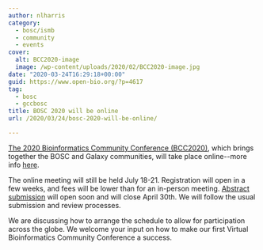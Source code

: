 ```yaml
---
author: nlharris
category:
  - bosc/ismb
  - community
  - events
cover:
  alt: BCC2020-image
  image: /wp-content/uploads/2020/02/BCC2020-image.jpg
date: "2020-03-24T16:29:18+00:00"
guid: https://www.open-bio.org/?p=4617
tag:
  - bosc
  - gccbosc
title: BOSC 2020 will be online
url: /2020/03/24/bosc-2020-will-be-online/

---
```

[The 2020 Bioinformatics Community Conference (BCC2020)](https://bcc2020.github.io/), which brings together the BOSC and Galaxy communities, will take place online--more info [here](https://bcc2020.github.io/blog/going-virtual).

The online meeting will still be held July 18-21. Registration will open in a few weeks, and fees will be lower than for an in-person meeting. [Abstract submission](/events/bosc/submit/) will open soon and will close April 30th. We will follow the usual submission and review processes.

We are discussing how to arrange the schedule to allow for participation across the globe. We welcome your input on how to make our first Virtual Bioinformatics Community Conference a success.
